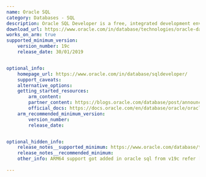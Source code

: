 ```yaml
---
name: Oracle SQL
category: Databases - SQL
description: Oracle SQL Developer is a free, integrated development environment that simplifies the development and management of Oracle Database in both traditional and Cloud deployments.
download_url: https://www.oracle.com/in/database/technologies/oracle-database-software-downloads.html 
works_on_arm: true
supported_minimum_version:
    version_number: 19c
    release_date: 30/01/2019


optional_info:
    homepage_url: https://www.oracle.com/in/database/sqldeveloper/
    support_caveats:
    alternative_options:
    getting_started_resources:
        arm_content: 
        partner_content: https://blogs.oracle.com/database/post/announcing-oracle-database-19c-support-for-arm
        official_docs: https://docs.oracle.com/en/database/oracle/oracle-database/19/lacli/installing-ic-arm.html#GUID-09538EE8-5EE8-4319-9B17-DCE0EF0154A0
    arm_recommended_minimum_version:
        version_number: 
        release_date:


optional_hidden_info:
    release_notes__supported_minimum: https://www.oracle.com/database/technologies/oracle19c-linux-arm64-downloads.html
    release_notes__recommended_minimum:
    other_info: ARM64 support got added in oracle sql from v19c refer [official documentation](https://docs.oracle.com/en/learn/ol-db-arm/index.html#introduction)"
    
---
```

